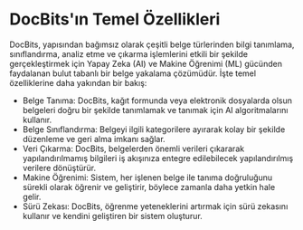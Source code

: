 # DocBits'ın Temel Özellikleri

DocBits, yapısından bağımsız olarak çeşitli belge türlerinden bilgi tanımlama, sınıflandırma, analiz etme ve çıkarma işlemlerini etkili bir şekilde gerçekleştirmek için Yapay Zeka (AI) ve Makine Öğrenimi (ML) gücünden faydalanan bulut tabanlı bir belge yakalama çözümüdür. İşte temel özelliklerine daha yakından bir bakış:

* Belge Tanıma: DocBits, kağıt formunda veya elektronik dosyalarda olsun belgeleri doğru bir şekilde tanımlamak ve tanımak için AI algoritmalarını kullanır.
* Belge Sınıflandırma: Belgeyi ilgili kategorilere ayırarak kolay bir şekilde düzenleme ve geri alma imkanı sağlar.
* Veri Çıkarma: DocBits, belgelerden önemli verileri çıkararak yapılandırılmamış bilgileri iş akışınıza entegre edilebilecek yapılandırılmış verilere dönüştürür.
* Makine Öğrenimi: Sistem, her işlenen belge ile tanıma doğruluğunu sürekli olarak öğrenir ve geliştirir, böylece zamanla daha yetkin hale gelir.
* Sürü Zekası: DocBits, öğrenme yeteneklerini artırmak için sürü zekasını kullanır ve kendini geliştiren bir sistem oluşturur.
